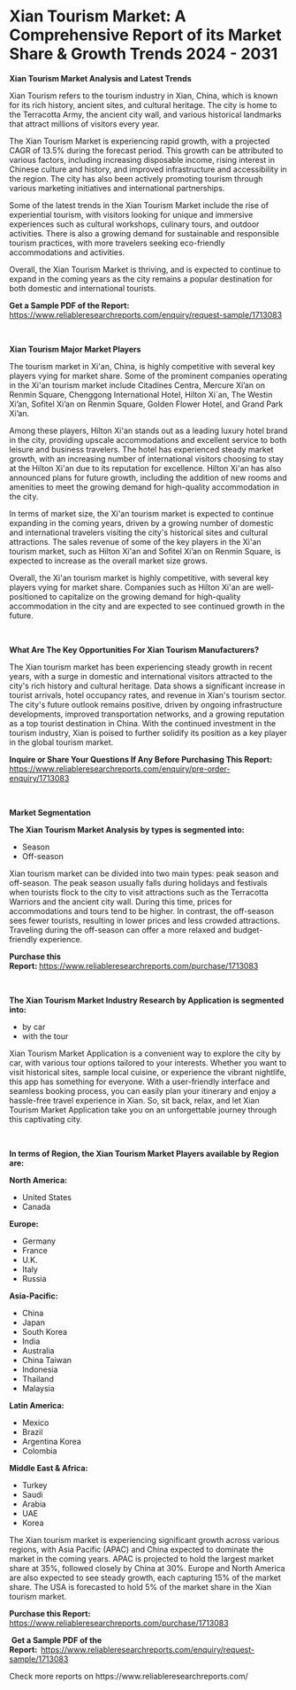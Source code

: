 <p><h1>Xian Tourism Market: A Comprehensive Report of its Market Share & Growth Trends 2024 - 2031</h1></p><p><strong>Xian Tourism Market Analysis and Latest Trends</strong></p>
<p><p>Xian Tourism refers to the tourism industry in Xian, China, which is known for its rich history, ancient sites, and cultural heritage. The city is home to the Terracotta Army, the ancient city wall, and various historical landmarks that attract millions of visitors every year.</p><p>The Xian Tourism Market is experiencing rapid growth, with a projected CAGR of 13.5% during the forecast period. This growth can be attributed to various factors, including increasing disposable income, rising interest in Chinese culture and history, and improved infrastructure and accessibility in the region. The city has also been actively promoting tourism through various marketing initiatives and international partnerships.</p><p>Some of the latest trends in the Xian Tourism Market include the rise of experiential tourism, with visitors looking for unique and immersive experiences such as cultural workshops, culinary tours, and outdoor activities. There is also a growing demand for sustainable and responsible tourism practices, with more travelers seeking eco-friendly accommodations and activities.</p><p>Overall, the Xian Tourism Market is thriving, and is expected to continue to expand in the coming years as the city remains a popular destination for both domestic and international tourists.</p></p>
<p><strong>Get a Sample PDF of the Report:&nbsp;</strong> <a href="https://www.reliableresearchreports.com/enquiry/request-sample/1713083">https://www.reliableresearchreports.com/enquiry/request-sample/1713083</a></p>
<p>&nbsp;</p>
<p><strong>Xian Tourism Major Market Players</strong></p>
<p><p>The tourism market in Xi'an, China, is highly competitive with several key players vying for market share. Some of the prominent companies operating in the Xi'an tourism market include Citadines Centra, Mercure Xi’an on Renmin Square, Chenggong International Hotel, Hilton Xi`an, The Westin Xi’an, Sofitel Xi’an on Renmin Square, Golden Flower Hotel, and Grand Park Xi’an.</p><p>Among these players, Hilton Xi'an stands out as a leading luxury hotel brand in the city, providing upscale accommodations and excellent service to both leisure and business travelers. The hotel has experienced steady market growth, with an increasing number of international visitors choosing to stay at the Hilton Xi'an due to its reputation for excellence. Hilton Xi'an has also announced plans for future growth, including the addition of new rooms and amenities to meet the growing demand for high-quality accommodation in the city.</p><p>In terms of market size, the Xi'an tourism market is expected to continue expanding in the coming years, driven by a growing number of domestic and international travelers visiting the city's historical sites and cultural attractions. The sales revenue of some of the key players in the Xi'an tourism market, such as Hilton Xi'an and Sofitel Xi’an on Renmin Square, is expected to increase as the overall market size grows.</p><p>Overall, the Xi'an tourism market is highly competitive, with several key players vying for market share. Companies such as Hilton Xi'an are well-positioned to capitalize on the growing demand for high-quality accommodation in the city and are expected to see continued growth in the future.</p></p>
<p>&nbsp;</p>
<p><strong>What Are The Key Opportunities For Xian Tourism Manufacturers?</strong></p>
<p><p>The Xian tourism market has been experiencing steady growth in recent years, with a surge in domestic and international visitors attracted to the city's rich history and cultural heritage. Data shows a significant increase in tourist arrivals, hotel occupancy rates, and revenue in Xian's tourism sector. The city's future outlook remains positive, driven by ongoing infrastructure developments, improved transportation networks, and a growing reputation as a top tourist destination in China. With the continued investment in the tourism industry, Xian is poised to further solidify its position as a key player in the global tourism market.</p></p>
<p><strong>Inquire or Share Your Questions If Any Before Purchasing This Report:</strong> <a href="https://www.reliableresearchreports.com/enquiry/pre-order-enquiry/1713083">https://www.reliableresearchreports.com/enquiry/pre-order-enquiry/1713083</a></p>
<p>&nbsp;</p>
<p><strong>Market Segmentation</strong></p>
<p><strong>The Xian Tourism Market Analysis by types is segmented into:</strong></p>
<p><ul><li>Season</li><li>Off-season</li></ul></p>
<p><p>Xian tourism market can be divided into two main types: peak season and off-season. The peak season usually falls during holidays and festivals when tourists flock to the city to visit attractions such as the Terracotta Warriors and the ancient city wall. During this time, prices for accommodations and tours tend to be higher. In contrast, the off-season sees fewer tourists, resulting in lower prices and less crowded attractions. Traveling during the off-season can offer a more relaxed and budget-friendly experience.</p></p>
<p><strong>Purchase this Report:&nbsp;</strong><a href="https://www.reliableresearchreports.com/purchase/1713083">https://www.reliableresearchreports.com/purchase/1713083</a></p>
<p>&nbsp;</p>
<p><strong>The Xian Tourism Market Industry Research by Application is segmented into:</strong></p>
<p><ul><li>by car</li><li>with the tour</li></ul></p>
<p><p>Xian Tourism Market Application is a convenient way to explore the city by car, with various tour options tailored to your interests. Whether you want to visit historical sites, sample local cuisine, or experience the vibrant nightlife, this app has something for everyone. With a user-friendly interface and seamless booking process, you can easily plan your itinerary and enjoy a hassle-free travel experience in Xian. So, sit back, relax, and let Xian Tourism Market Application take you on an unforgettable journey through this captivating city.</p></p>
<p>&nbsp;</p>
<p><strong>In terms of Region, the Xian Tourism Market Players available by Region are:</strong></p>
<p>
    <p> <strong> North America: </strong>
        <ul>
            <li>United States</li>
            <li>Canada</li>
        </ul>
        </p> 
    <p> <strong> Europe: </strong>
        <ul>
            <li>Germany</li>
            <li>France</li>
            <li>U.K.</li>
            <li>Italy</li>
            <li>Russia</li>
        </ul>
        </p> 
    <p> <strong> Asia-Pacific: </strong>
        <ul>
            <li>China</li>
            <li>Japan</li>
            <li>South Korea</li>
            <li>India</li>
            <li>Australia</li>
            <li>China Taiwan</li>
            <li>Indonesia</li>
            <li>Thailand</li>
            <li>Malaysia</li>
        </ul>
        </p> 
    <p> <strong> Latin America: </strong>
        <ul>
            <li>Mexico</li>
            <li>Brazil</li>
            <li>Argentina Korea</li>
            <li>Colombia</li>
        </ul>
        </p> 
    <p> <strong> Middle East & Africa: </strong>
        <ul>
            <li>Turkey</li>
            <li>Saudi</li>
            <li>Arabia</li>
            <li>UAE</li>
            <li>Korea</li>
        </ul>
    </p>
    </p>
<p><p>The Xian tourism market is experiencing significant growth across various regions, with Asia Pacific (APAC) and China expected to dominate the market in the coming years. APAC is projected to hold the largest market share at 35%, followed closely by China at 30%. Europe and North America are also expected to see steady growth, each capturing 15% of the market share. The USA is forecasted to hold 5% of the market share in the Xian tourism market.</p></p>
<p><strong>Purchase this Report: </strong><a href="https://www.reliableresearchreports.com/purchase/1713083">https://www.reliableresearchreports.com/purchase/1713083</a></p>
<p>&nbsp;<strong>Get a Sample PDF of the Report:&nbsp;&nbsp;</strong><a href="https://www.reliableresearchreports.com/enquiry/request-sample/1713083">https://www.reliableresearchreports.com/enquiry/request-sample/1713083</a></p>
<p><strong></strong></p>
<p>Check more reports on https://www.reliableresearchreports.com/</p>
